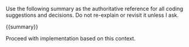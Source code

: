 Use the following summary as the authoritative reference for all coding
suggestions and decisions. Do not re-explain or revisit it unless I ask.

<summary>
{{summary}}
</summary>

Proceed with implementation based on this context.